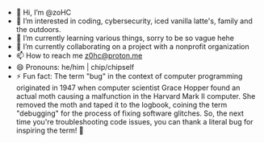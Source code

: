 - 👋 Hi, I’m @zoHC
- 👀 I’m interested in coding, cybersecurity, iced vanilla latte's, family and the outdoors.
- 🌱 I’m currently learning various things, sorry to be so vague hehe
- 💞️ I’m currently collaborating on a project with a nonprofit organization
- 📫 How to reach me z0hc@proton.me
- 😄 Pronouns: he/him | chip/chipself
- ⚡ Fun fact: The term "bug" in the context of computer programming originated in 1947 when computer scientist Grace Hopper found an actual moth causing a malfunction in the Harvard Mark II computer. She removed the moth and taped it to the logbook, coining the term "debugging" for the process of fixing software glitches. So, the next time you're troubleshooting code issues, you can thank a literal bug for inspiring the term! 🐞

<!---
zoHC/zoHC is a ✨ special ✨ repository because its `README.md` (this file) appears on your GitHub profile.
You can click the Preview link to take a look at your changes.
--->
